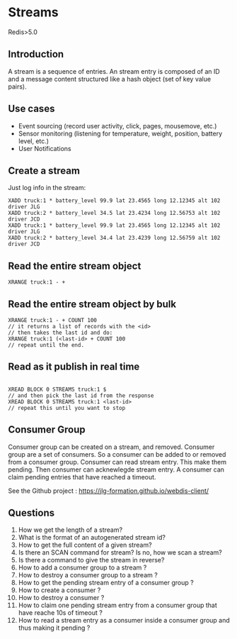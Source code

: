 # Streams

Redis>5.0

## Introduction

A stream is a sequence of entries. An stream entry is composed of an ID and a message content structured like a hash object (set of key value pairs).

## Use cases

- Event sourcing (record user activity, click, pages, mousemove, etc.)
- Sensor monitoring (listening for temperature, weight, position, battery level, etc.)
- User Notifications

## Create a stream

Just log info in the stream:

```
XADD truck:1 * battery_level 99.9 lat 23.4565 long 12.12345 alt 102 driver JLG
XADD truck:2 * battery_level 34.5 lat 23.4234 long 12.56753 alt 102 driver JCD
XADD truck:1 * battery_level 99.9 lat 23.4565 long 12.12345 alt 102 driver JLG
XADD truck:2 * battery_level 34.4 lat 23.4239 long 12.56759 alt 102 driver JCD
```

## Read the entire stream object

```
XRANGE truck:1 - +
```

## Read the entire stream object by bulk

```
XRANGE truck:1 - + COUNT 100
// it returns a list of records with the <id>
// then takes the last id and do:
XRANGE truck:1 (<last-id> + COUNT 100
// repeat until the end.
```

## Read as it publish in real time

```

XREAD BLOCK 0 STREAMS truck:1 $
// and then pick the last id from the response
XREAD BLOCK 0 STREAMS truck:1 <last-id>
// repeat this until you want to stop

```

## Consumer Group

Consumer group can be created on a stream, and removed.
Consumer group are a set of consumers. So a consumer can be added to or removed from a consumer group.
Consumer can read stream entry. This make them pending. Then consumer can acknewlegde stream entry.
A consumer can claim pending entries that have reached a timeout.

See the Github project : https://jlg-formation.github.io/webdis-client/

## Questions

1. How we get the length of a stream?
2. What is the format of an autogenerated stream id?
3. How to get the full content of a given stream?
4. Is there an SCAN command for stream? Is no, how we scan a stream?
5. Is there a command to give the stream in reverse?
6. How to add a consumer group to a stream ?
7. How to destroy a consumer group to a stream ?
8. How to get the pending stream entry of a consumer group ?
9. How to create a consumer ?
10. How to destroy a consumer ?
11. How to claim one pending stream entry from a consumer group that have reache 10s of timeout ?
12. How to read a stream entry as a consumer inside a consumer group and thus making it pending ?
